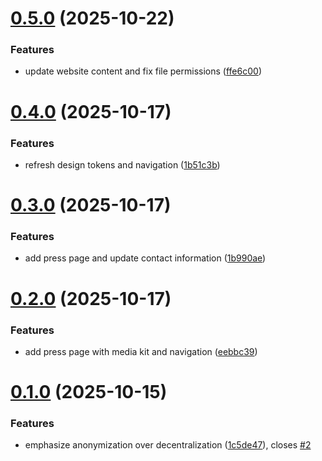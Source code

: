 # [0.5.0](https://github.com/JournalFoundation/journalfoundation.org/compare/v0.4.0...v0.5.0) (2025-10-22)


### Features

* update website content and fix file permissions ([ffe6c00](https://github.com/JournalFoundation/journalfoundation.org/commit/ffe6c005c5531233e93973eb0d2d75ba030ad598))

# [0.4.0](https://github.com/JournalFoundation/journalfoundation.org/compare/v0.3.0...v0.4.0) (2025-10-17)


### Features

* refresh design tokens and navigation ([1b51c3b](https://github.com/JournalFoundation/journalfoundation.org/commit/1b51c3bba7e05157796168774e8f6414115a2cea))

# [0.3.0](https://github.com/JournalFoundation/journalfoundation.org/compare/v0.2.0...v0.3.0) (2025-10-17)


### Features

* add press page and update contact information ([1b990ae](https://github.com/JournalFoundation/journalfoundation.org/commit/1b990aee009ccfffd8e784470852682911c6a5e7))

# [0.2.0](https://github.com/JournalFoundation/journalfoundation.org/compare/v0.1.0...v0.2.0) (2025-10-17)


### Features

* add press page with media kit and navigation ([eebbc39](https://github.com/JournalFoundation/journalfoundation.org/commit/eebbc39dcaa7cbc767547a7ba80f22008565f8d0))

# [0.1.0](https://github.com/JournalFoundation/journalfoundation.org/compare/v0.0.0...v0.1.0) (2025-10-15)


### Features

* emphasize anonymization over decentralization ([1c5de47](https://github.com/JournalFoundation/journalfoundation.org/commit/1c5de47b887abb2a2b3270354a803dba3d188912)), closes [#2](https://github.com/JournalFoundation/journalfoundation.org/issues/2)
